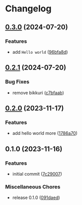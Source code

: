 # Changelog

## [0.3.0](https://github.com/p-chan-sandbox/release-please-playground/compare/v0.2.1...v0.3.0) (2024-07-20)


### Features

* add `Hello world` ([96bfa8d](https://github.com/p-chan-sandbox/release-please-playground/commit/96bfa8d0dcfbfb2dedbcd05b6eab8a4341aa8e8b))

## [0.2.1](https://github.com/p-chan-sandbox/release-please-playground/compare/v0.2.0...v0.2.1) (2024-07-20)


### Bug Fixes

* remove bikkuri ([c7bfaab](https://github.com/p-chan-sandbox/release-please-playground/commit/c7bfaabe72a1eedc9921d4b4d4cea053ab7d659e))

## [0.2.0](https://github.com/p-chan-sandbox/release-please-playground/compare/v0.1.0...v0.2.0) (2023-11-17)


### Features

* add hello world more ([1786a70](https://github.com/p-chan-sandbox/release-please-playground/commit/1786a70f0de07fc1e4c3064ce2640c909543582b))

## 0.1.0 (2023-11-16)


### Features

* initial commit ([7c29007](https://github.com/p-chan-sandbox/release-please-playground/commit/7c29007c0ccfcae77ed828ebf2d1427a096594c0))


### Miscellaneous Chores

* release 0.1.0 ([091daed](https://github.com/p-chan-sandbox/release-please-playground/commit/091daed63918029860cb08773bd474d2fc9de839))
